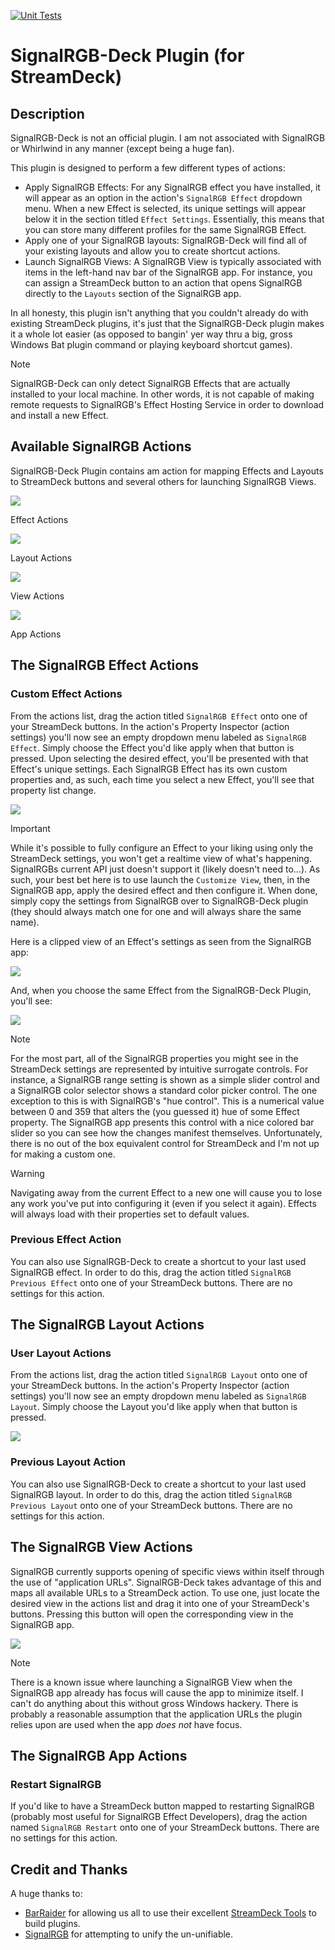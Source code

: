 [![Unit Tests](https://github.com/bill-z-bawb/SignalRGB-Deck/actions/workflows/run-unit-tests.yml/badge.svg?branch=master)](https://github.com/bill-z-bawb/SignalRGB-Deck/actions/workflows/run-unit-tests.yml)

# SignalRGB-Deck Plugin (for StreamDeck)

## Description

SignalRGB-Deck is not an official plugin. I am not associated with SignalRGB or Whirlwind in any manner (except being a huge fan).

This plugin is designed to perform a few different types of actions:

- Apply SignalRGB Effects: For any SignalRGB effect you have installed, it will appear as an option in the action's `SignalRGB Effect` dropdown menu. When a new Effect is selected, its unique settings will appear below it in the section titled `Effect Settings`. Essentially, this means that you can store many different profiles for the same SignalRGB Effect.
- Apply one of your SignalRGB layouts: SignalRGB-Deck will find all of your existing layouts and allow you to create shortcut actions.
- Launch SignalRGB Views: A SignalRGB View is typically associated with items in the left-hand nav bar of the SignalRGB app. For instance, you can assign a StreamDeck button to an action that opens SignalRGB directly to the `Layouts` section of the SignalRGB app.

In all honesty, this plugin isn't anything that you couldn't already do with existing StreamDeck plugins, it's just that the 
SignalRGB-Deck plugin makes it a whole lot easier (as opposed to bangin' yer way thru a big, gross Windows Bat plugin command or playing keyboard shortcut games).

> [!NOTE]
> SignalRGB-Deck can only detect SignalRGB Effects that are actually installed to your local machine. In other words, it is not capable of making remote requests to SignalRGB's Effect Hosting Service in order to download and install a new Effect.



## Available SignalRGB Actions

SignalRGB-Deck Plugin contains am action for mapping Effects and Layouts to StreamDeck buttons and several others for launching SignalRGB Views.

![](./SignalRgbDeckPlugin/Images/ReadMeResources/actions-list-effect.png)

Effect Actions

![](./SignalRgbDeckPlugin/Images/ReadMeResources/actions-list-layout.png)

Layout Actions

![](./SignalRgbDeckPlugin/Images/ReadMeResources/actions-list-views.png)

View Actions

![](./SignalRgbDeckPlugin/Images/ReadMeResources/actions-list-app.png)

App Actions

## The SignalRGB Effect Actions

### Custom Effect Actions

From the actions list, drag the action titled `SignalRGB Effect` onto one of your StreamDeck buttons. In the action's Property Inspector (action settings) you'll now see an empty dropdown menu labeled as `SignalRGB Effect`. Simply choose the Effect you'd like apply when that button is pressed. Upon selecting the desired effect, you'll be presented with that Effect's unique settings. Each SignalRGB Effect has its own custom properties and, as such, each time you select a new Effect, you'll see that property list change.

![](./SignalRgbDeckPlugin/Images/ReadMeResources/pi-effect-90s.png)

> [!IMPORTANT]
> While it's possible to fully configure an Effect to your liking using only the StreamDeck settings, you won't get a realtime view of what's happening. SignalRGBs current API just doesn't support it (likely doesn't need to...). As such, your best bet here is to use launch the `Customize View`, then, in the SignalRGB app, apply the desired effect and then configure it. When done, simply copy the settings from SignalRGB over to SignalRGB-Deck plugin (they should always match one for one and will always share the same name).

Here is a clipped view of an Effect's settings as seen from the SignalRGB app:

![](./SignalRgbDeckPlugin/Images/ReadMeResources/srgb-effect-meteors.png)

And, when you choose the same Effect from the SignalRGB-Deck Plugin, you'll see:

![](./SignalRgbDeckPlugin/Images/ReadMeResources/pi-effect-meteors.png)

> [!NOTE]
> For the most part, all of the SignalRGB properties you might see in the StreamDeck settings are represented by intuitive surrogate controls. For instance, a SignalRGB range setting is shown as a simple slider control and a SignalRGB color selector shows a standard color picker control. The one exception to this is with SignalRGB's "hue control". This is a numerical value between 0 and 359 that alters the (you guessed it) hue of some Effect property. The SignalRGB app presents this control with a nice colored bar slider so you can see how the changes manifest themselves. Unfortunately, there is no out of the box equivalent control for StreamDeck and I'm not up for making a custom one.

> [!WARNING]
> Navigating away from the current Effect to a new one will cause you to lose any work you've put into configuring it (even if you select it again). Effects will always load with their properties set to default values.

### Previous Effect Action

You can also use SignalRGB-Deck to create a shortcut to your last used SignalRGB effect. In order to do this, drag the action titled `SignalRGB Previous Effect` onto one of your StreamDeck buttons. There are no settings for this action.

## The SignalRGB Layout Actions

### User Layout Actions

From the actions list, drag the action titled `SignalRGB Layout` onto one of your StreamDeck buttons. In the action's Property Inspector (action settings) you'll now see an empty dropdown menu labeled as `SignalRGB Layout`. Simply choose the Layout you'd like apply when that button is pressed.

![](./SignalRgbDeckPlugin/Images/ReadMeResources/pi-layout-default.png)


### Previous Layout Action

You can also use SignalRGB-Deck to create a shortcut to your last used SignalRGB layout. In order to do this, drag the action titled `SignalRGB Previous Layout` onto one of your StreamDeck buttons. There are no settings for this action.

## The SignalRGB View Actions

SignalRGB currently supports opening of specific views within itself through the use of "application URLs". SignalRGB-Deck takes advantage of this and maps all available URLs to a StreamDeck action. To use one, just locate the desired view in the actions list and drag it into one of your StreamDeck's buttons. Pressing this button will open the corresponding view in the SignalRGB app.

![](./SignalRgbDeckPlugin/Images/ReadMeResources/view-buttons.png)

> [!NOTE]
> There is a known issue where launching a SignalRGB View when the SignalRGB app already has focus will cause the app to minimize itself. I can't do anything about this without gross Windows hackery. There is probably a reasonable assumption that the application URLs the plugin relies upon are used when the app *does not* have focus.

## The SignalRGB App Actions

### Restart SignalRGB

If you'd like to have a StreamDeck button mapped to restarting SignalRGB (probably most useful for SignalRGB Effect Developers), drag the action named `SignalRGB Restart` onto one of your StreamDeck buttons. There are no settings for this action.

## Credit and Thanks

A huge thanks to:
 - [BarRaider](https://barraider.com/) for allowing us all to use their excellent [StreamDeck Tools](https://github.com/BarRaider/streamdeck-tools) to build plugins.
 - [SignalRGB](https://www.signalrgb.com/) for attempting to unify the un-unifiable.

